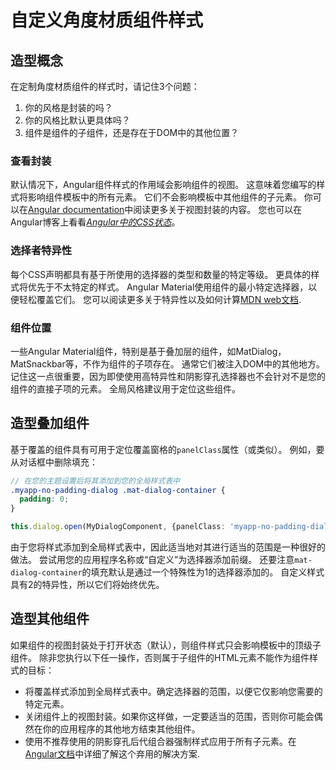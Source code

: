 # 自定义角度材质组件样式

## 造型概念

在定制角度材质组件的样式时，请记住3个问题：

1. 你的风格是封装的吗？
2. 你的风格比默认更具体吗？
3. 组件是组件的子组件，还是存在于DOM中的其他位置？

### 查看封装

默认情况下，Angular组件样式的作用域会影响组件的视图。
这意味着您编写的样式将影响组件模板中的所有元素。
它们不会影响模板中其他组件的子元素。
你可以在[Angular documentation](https://angular.io/guide/component-styles#view-encapsulation)中阅读更多关于视图封装的内容。
您也可以在Angular博客上看看[_Angular中的CSS状态_](https://blog.angular.io/the-state-of-css-in-angular-4a52d4bd2700)。

### 选择者特异性

每个CSS声明都具有基于所使用的选择器的类型和数量的特定等级。
更具体的样式将优先于不太特定的样式。
Angular Material使用组件的最小特定选择器，以便轻松覆盖它们。
您可以阅读更多关于特异性以及如何计算[MDN web文档](https://developer.mozilla.org/en-US/docs/Web/CSS/Specificity).

### 组件位置

一些Angular Material组件，特别是基于叠加层的组件，如MatDialog，MatSnackbar等，不作为组件的子项存在。
通常它们被注入DOM中的其他地方。
记住这一点很重要，因为即使使用高特异性和阴影穿孔选择器也不会针对不是您的组件的直接子项的元素。
全局风格建议用于定位这些组件。

## 造型叠加组件

基于覆盖的组件具有可用于定位覆盖窗格的`panelClass`属性（或类似）。
例如，要从对话框中删除填充：

```scss
// 在您的主题设置后将其添加到您的全局样式表中
.myapp-no-padding-dialog .mat-dialog-container {
  padding: 0;
}
```

```ts
this.dialog.open(MyDialogComponent, {panelClass: 'myapp-no-padding-dialog'})
```

由于您将样式添加到全局样式表中，因此适当地对其进行适当的范围是一种很好的做法。
尝试用您的应用程序名称或“自定义”为选择器添加前缀。
还要注意`mat-dialog-container`的填充默认是通过一个特殊性为1的选择器添加的。
自定义样式具有2的特异性，所以它们将始终优先。

## 造型其他组件

如果组件的视图封装处于打开状态（默认），则组件样式只会影响模板中的顶级子组件。
除非您执行以下任一操作，否则属于子组件的HTML元素不能作为组件样式的目标：

- 将覆盖样式添加到全局样式表中。确定选择器的范围，以便它仅影响您需要的特定元素。
- 关闭组件上的视图封装。如果你这样做，一定要适当的范围，否则你可能会偶然在你的应用程序的其他地方结束其他组件。
- 使用不推荐使用的阴影穿孔后代组合器强制样式应用于所有子元素。在[Angular文档](https://angular.io/guide/component-styles#deprecated-deep--and-ng-deep)中​​详细了解这个弃用的解决方案.